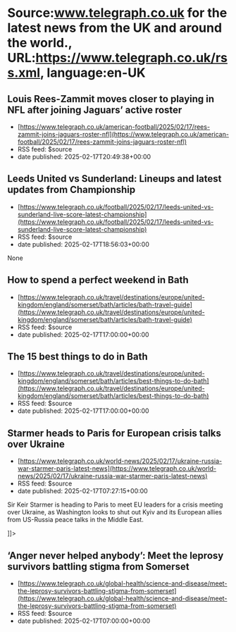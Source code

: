 # Source:www.telegraph.co.uk for the latest news from the UK and around the world., URL:https://www.telegraph.co.uk/rss.xml, language:en-UK

## Louis Rees-Zammit moves closer to playing in NFL after joining Jaguars’ active roster
 - [https://www.telegraph.co.uk/american-football/2025/02/17/rees-zammit-joins-jaguars-roster-nfl](https://www.telegraph.co.uk/american-football/2025/02/17/rees-zammit-joins-jaguars-roster-nfl)
 - RSS feed: $source
 - date published: 2025-02-17T20:49:38+00:00

<![CDATA[Former Wales and Lions wing has been signed to Jacksonville&rsquo;s top group of 53 players]]>

## Leeds United vs Sunderland: Lineups and latest updates from Championship
 - [https://www.telegraph.co.uk/football/2025/02/17/leeds-united-vs-sunderland-live-score-latest-championship](https://www.telegraph.co.uk/football/2025/02/17/leeds-united-vs-sunderland-live-score-latest-championship)
 - RSS feed: $source
 - date published: 2025-02-17T18:56:03+00:00

None

## How to spend a perfect weekend in Bath
 - [https://www.telegraph.co.uk/travel/destinations/europe/united-kingdom/england/somerset/bath/articles/bath-travel-guide](https://www.telegraph.co.uk/travel/destinations/europe/united-kingdom/england/somerset/bath/articles/bath-travel-guide)
 - RSS feed: $source
 - date published: 2025-02-17T17:00:00+00:00

<![CDATA[An insider travel guide to England's charming Georgian gem]]>

## The 15 best things to do in Bath
 - [https://www.telegraph.co.uk/travel/destinations/europe/united-kingdom/england/somerset/bath/articles/best-things-to-do-bath](https://www.telegraph.co.uk/travel/destinations/europe/united-kingdom/england/somerset/bath/articles/best-things-to-do-bath)
 - RSS feed: $source
 - date published: 2025-02-17T17:00:00+00:00

<![CDATA[From Georgian architecture to Jane Austen, there's much to uncover on a weekend exploring the city's attractions]]>

## Starmer heads to Paris for European crisis talks over Ukraine
 - [https://www.telegraph.co.uk/world-news/2025/02/17/ukraine-russia-war-starmer-paris-latest-news](https://www.telegraph.co.uk/world-news/2025/02/17/ukraine-russia-war-starmer-paris-latest-news)
 - RSS feed: $source
 - date published: 2025-02-17T07:27:15+00:00

<![CDATA[<p>Sir Keir Starmer is heading to Paris to meet EU leaders for a crisis meeting over Ukraine, as Washington looks to shut out Kyiv and its European allies from US-Russia peace talks in the Middle East.&nbsp;</p>]]>

## ‘Anger never helped anybody’: Meet the leprosy survivors battling stigma from Somerset
 - [https://www.telegraph.co.uk/global-health/science-and-disease/meet-the-leprosy-survivors-battling-stigma-from-somerset](https://www.telegraph.co.uk/global-health/science-and-disease/meet-the-leprosy-survivors-battling-stigma-from-somerset)
 - RSS feed: $source
 - date published: 2025-02-17T07:00:00+00:00

<![CDATA[Dan and Babs Izzett kept their diagnosis secret for decades before dedicating themselves to improving the lives of fellow sufferers]]>

